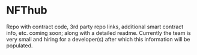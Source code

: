 # NFThub
  Repo with contract code, 3rd party repo links, additional smart contract info, etc. coming soon; along with a detailed readme. Currently the team is very small and hiring for a developer(s) after which this information will be populated. 
